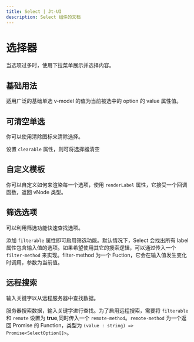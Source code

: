 ```yaml
---
title: Select | Jt-UI
description: Select 组件的文档
---
```


# 选择器

当选项过多时，使用下拉菜单展示并选择内容。

## 基础用法

适用广泛的基础单选 v-model 的值为当前被选中的 option 的 value 属性值。

<preview path="../demo/Select/Basic.vue" title="基础选择器" description="Select 基础选择器"></preview>

## 可清空单选

你可以使用清除图标来清除选择。

设置 `clearable` 属性，则可将选择器清空

<preview path="../demo/Select/Clearable.vue" title="可清空单选" description="Select 可清空单选"></preview>

## 自定义模板

你可以自定义如何来渲染每一个选项，使用 `renderLabel` 属性，它接受一个回调函数，返回 vNode 类型。

<preview path="../demo/Select/CustomRender.vue" title="自定义模板" description="Select 自定义模板"></preview>

## 筛选选项

可以利用筛选功能快速查找选项。

添加 `filterable` 属性即可启用筛选功能。默认情况下，Select 会找出所有 label 属性包含输入值的选项。如果希望使用其它的搜索逻辑，可以通过传入一个`filter-method` 来实现。filter-method 为一个 Fuction，它会在输入值发生变化时调用，参数为当前值。

<preview path="../demo/Select/Filter.vue" title="筛选选项" description="Select 筛选选项"></preview>

## 远程搜索

输入关键字以从远程服务器中查找数据。

服务器搜索数据，输入关键字进行查找。为了启用远程搜索，需要将 `filterable` 和 `remote` 设置为 **true**,同时传入一个 `remote-method`。`remote-method` 为一个返回 Promise 的 Function，类型为 `(value : string) => Promise<SelectOption[]>`。

<preview path="../demo/Select/Remote.vue" title="搜索远程结果" description="Select 搜索远程结果"></preview>
